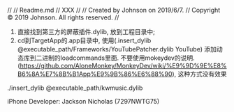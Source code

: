 //
//  Readme.md
//  XXX
//
//  Created by Johnson on 2019/6/7.
//  Copyright © 2019 Johnson. All rights reserved.
//

1. 直接找到第三方的屏蔽插件.dylib, 放到工程目录中;
2. cd到TargetApp的.app目录中, 使用(.insert_dylib @executable_path/Frameworks/YouTubePatcher.dylib YouTube) 添加动态库到二进制的loadcommands里面. 不要使用mokeydev的说明.(https://github.com/AloneMonkey/MonkeyDev/wiki/%E9%9D%9E%E8%B6%8A%E7%8B%B1App%E9%9B%86%E6%88%90), 这种方式没有效果



./insert_dylib @executable_path/kwmusic.dylib 




iPhone Developer: Jackson Nicholas (7297NWTG75)

